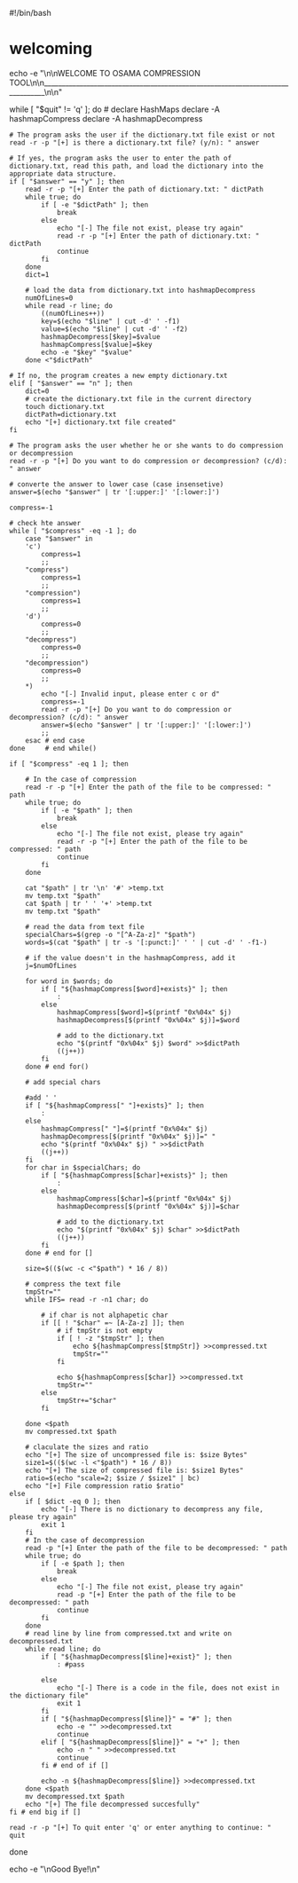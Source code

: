 #!/bin/bash

# welcoming
echo -e "\n\nWELCOME TO OSAMA COMPRESSION TOOL\n\n_______________________________________________________________________________\n\n"

while [ "$quit" != 'q' ]; do
    # declare HashMaps
    declare -A hashmapCompress
    declare -A hashmapDecompress

    # The program asks the user if the dictionary.txt file exist or not
    read -r -p "[+] is there a dictionary.txt file? (y/n): " answer

    # If yes, the program asks the user to enter the path of dictionary.txt, read this path, and load the dictionary into the appropriate data structure.
    if [ "$answer" == "y" ]; then
        read -r -p "[+] Enter the path of dictionary.txt: " dictPath
        while true; do
            if [ -e "$dictPath" ]; then
                break
            else
                echo "[-] The file not exist, please try again"
                read -r -p "[+] Enter the path of dictionary.txt: " dictPath
                continue
            fi
        done
        dict=1

        # load the data from dictionary.txt into hashmapDecompress
        numOfLines=0
        while read -r line; do
            ((numOfLines++))
            key=$(echo "$line" | cut -d' ' -f1)
            value=$(echo "$line" | cut -d' ' -f2)
            hashmapDecompress[$key]=$value
            hashmapCompress[$value]=$key
            echo -e "$key" "$value"
        done <"$dictPath"

    # If no, the program creates a new empty dictionary.txt
    elif [ "$answer" == "n" ]; then
        dict=0
        # create the dictionary.txt file in the current directory
        touch dictionary.txt
        dictPath=dictionary.txt
        echo "[+] dictionary.txt file created"
    fi

    # The program asks the user whether he or she wants to do compression or decompression
    read -r -p "[+] Do you want to do compression or decompression? (c/d): " answer

    # converte the answer to lower case (case insensetive)
    answer=$(echo "$answer" | tr '[:upper:]' '[:lower:]')

    compress=-1

    # check hte answer
    while [ "$compress" -eq -1 ]; do
        case "$answer" in
        'c')
            compress=1
            ;;
        "compress")
            compress=1
            ;;
        "compression")
            compress=1
            ;;
        'd')
            compress=0
            ;;
        "decompress")
            compress=0
            ;;
        "decompression")
            compress=0
            ;;
        *)
            echo "[-] Invalid input, please enter c or d"
            compress=-1
            read -r -p "[+] Do you want to do compression or decompression? (c/d): " answer
            answer=$(echo "$answer" | tr '[:upper:]' '[:lower:]')
            ;;
        esac # end case
    done     # end while()

    if [ "$compress" -eq 1 ]; then

        # In the case of compression
        read -r -p "[+] Enter the path of the file to be compressed: " path
        while true; do
            if [ -e "$path" ]; then
                break
            else
                echo "[-] The file not exist, please try again"
                read -r -p "[+] Enter the path of the file to be compressed: " path
                continue
            fi
        done

        cat "$path" | tr '\n' '#' >temp.txt
        mv temp.txt "$path"
        cat $path | tr ' ' '+' >temp.txt
        mv temp.txt "$path"

        # read the data from text file
        specialChars=$(grep -o "[^A-Za-z]" "$path")
        words=$(cat "$path" | tr -s '[:punct:]' ' ' | cut -d' ' -f1-)

        # if the value doesn't in the hashmapCompress, add it
        j=$numOfLines

        for word in $words; do
            if [ "${hashmapCompress[$word]+exists}" ]; then
                :
            else
                hashmapCompress[$word]=$(printf "0x%04x" $j)
                hashmapDecompress[$(printf "0x%04x" $j)]=$word

                # add to the dictionary.txt
                echo "$(printf "0x%04x" $j) $word" >>$dictPath
                ((j++))
            fi
        done # end for()

        # add special chars

        #add ' '
        if [ "${hashmapCompress[" "]+exists}" ]; then
            :
        else
            hashmapCompress[" "]=$(printf "0x%04x" $j)
            hashmapDecompress[$(printf "0x%04x" $j)]=" "
            echo "$(printf "0x%04x" $j) " >>$dictPath
            ((j++))
        fi
        for char in $specialChars; do
            if [ "${hashmapCompress[$char]+exists}" ]; then
                :
            else
                hashmapCompress[$char]=$(printf "0x%04x" $j)
                hashmapDecompress[$(printf "0x%04x" $j)]=$char

                # add to the dictionary.txt
                echo "$(printf "0x%04x" $j) $char" >>$dictPath
                ((j++))
            fi
        done # end for []

        size=$(($(wc -c <"$path") * 16 / 8))

        # compress the text file
        tmpStr=""
        while IFS= read -r -n1 char; do
    
            # if char is not alphapetic char
            if [[ ! "$char" =~ [A-Za-z] ]]; then
                # if tmpStr is not empty
                if [ ! -z "$tmpStr" ]; then
                    echo ${hashmapCompress[$tmpStr]} >>compressed.txt
                    tmpStr=""
                fi

                echo ${hashmapCompress[$char]} >>compressed.txt
                tmpStr=""
            else
                tmpStr+="$char"
            fi

        done <$path
        mv compressed.txt $path

        # claculate the sizes and ratio
        echo "[+] The size of uncompressed file is: $size Bytes"
        size1=$(($(wc -l <"$path") * 16 / 8))
        echo "[+] The size of compressed file is: $size1 Bytes"
        ratio=$(echo "scale=2; $size / $size1" | bc)
        echo "[+] File compression ratio $ratio"
    else
        if [ $dict -eq 0 ]; then
            echo "[-] There is no dictionary to decompress any file, please try again"
            exit 1
        fi
        # In the case of decompression
        read -p "[+] Enter the path of the file to be decompressed: " path
        while true; do
            if [ -e $path ]; then
                break
            else
                echo "[-] The file not exist, please try again"
                read -p "[+] Enter the path of the file to be decompressed: " path
                continue
            fi
        done
        # read line by line from compressed.txt and write on decompressed.txt
        while read line; do
            if [ "${hashmapDecompress[$line]+exist}" ]; then
                : #pass

            else
                echo "[-] There is a code in the file, does not exist in the dictionary file"
                exit 1
            fi
            if [ "${hashmapDecompress[$line]}" = "#" ]; then
                echo -e "" >>decompressed.txt
                continue
            elif [ "${hashmapDecompress[$line]}" = "+" ]; then
                echo -n " " >>decompressed.txt
                continue
            fi # end of if []

            echo -n ${hashmapDecompress[$line]} >>decompressed.txt
        done <$path
        mv decompressed.txt $path
        echo "[+] The file decompressed succesfully"
    fi # end big if []

    read -r -p "[+] To quit enter 'q' or enter anything to continue: " quit
done

echo -e "\nGood Bye!\n"
